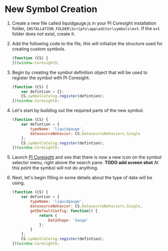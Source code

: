 # New Symbol Creation

1. Create a new file called liquidgauge.js in your PI Coresight installation folder, `INSTALLATION_FOLDER\Scripts\app\editor\symbols\ext`. If the `ext` folder does not exist, create it.  

1. Add the following code to the file, this will initialize the structure used for creating custom symbols.

    ```javascript
    (function (CS) {
    })(window.Coresight);
    ```
    
1. Begin by creating the symbol definition object that will be used to register the symbol with PI Coresight.

    ```javascript
    (function (CS) {
        var defintion = {};
        CS.symbolCatalog.register(defintion);
    })(window.Coresight);
    ```

1. Let's start by building out the required parts of the new symbol.

    ```javascript
    (function (CS) {
        var defintion = {
            typeName: 'liquidgauge',
            datasourceBehavior: CS.DatasourceBehaviors.Single
        };
        CS.symbolCatalog.register(defintion);
    })(window.Coresight);
    ```

1. Launch [PI Coreisght](https://www.osisoft.com) and see that there is now a new icon on the symbol selector menu, right above the search pane. **TODO add screen shot** At this point the symbol will not do anything.
2. Next, let's begin filling in some details about the type of data will be using.

    ```javascript
    (function (CS) {
        var defintion = {
            typeName: 'liquidgauge',
            datasourceBehavior: CS.DatasourceBehaviors.Single,
            getDefaultConfig: function() {
    		    return {
    		        DataShape: 'Gauge'
                };
    	    }
        };
        CS.symbolCatalog.register(defintion);
    })(window.Coresight);
    ```